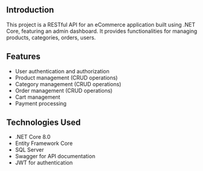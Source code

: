 ## Introduction

This project is a RESTful API for an eCommerce application built using .NET Core, featuring an admin dashboard. It provides functionalities for managing products, categories, orders, users.

## Features
- User authentication and authorization
- Product management (CRUD operations)
- Category management (CRUD operations)
- Order management (CRUD operations)
- Cart management
- Payment processing

## Technologies Used

- .NET Core 8.0
- Entity Framework Core
- SQL Server
- Swagger for API documentation
- JWT for authentication
